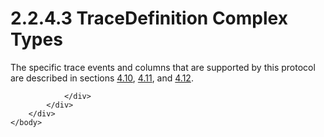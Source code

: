 <html dir="LTR" xmlns:mshelp="http://msdn.microsoft.com/mshelp" xmlns:ddue="http://ddue.schemas.microsoft.com/authoring/2003/5" xmlns:xlink="http://www.w3.org/1999/xlink" xmlns:tool="http://www.microsoft.com/tooltip">
    <head>
        <meta http-equiv="Content-Type" content="text/html; CHARSET=utf-8"></meta>
        <meta name="save" content="history"></meta>
        <title>2.2.4.3 TraceDefinition Complex Types</title>
        <xml>
            <mshelp:toctitle title="2.2.4.3 TraceDefinition Complex Types"></mshelp:toctitle>
            <mshelp:rltitle title="[MS-SSAS]: TraceDefinition Complex Types"></mshelp:rltitle>
            <mshelp:keyword index="A" term="c9fa6c89-ec64-472d-ba42-433b2790afbb"></mshelp:keyword>
            <mshelp:attr name="DCSext.ContentType" value="open specification"></mshelp:attr>
            <mshelp:attr name="AssetID" value="c9fa6c89-ec64-472d-ba42-433b2790afbb"></mshelp:attr>
            <mshelp:attr name="TopicType" value="kbRef"></mshelp:attr>
            <mshelp:attr name="DCSext.Title" value="[MS-SSAS]: TraceDefinition Complex Types" />
        </xml>
    </head>
    <body>
        <div id="header">
            <h1 class="heading">2.2.4.3 TraceDefinition Complex Types</h1>
        </div>
        <div id="mainSection">
            <div id="mainBody">
                <div id="allHistory" class="saveHistory"></div>
                <div id="sectionSection0" class="section" name="collapseableSection">
                    

<p>The specific trace events and columns that are supported by
this protocol are described in sections <a href="82bb1d52-5c6d-4306-8ad8-9704f5b1b7fc.md">4.10</a>, <a href="50a79969-4a31-4e56-ae56-772516a23fc1.md">4.11</a>, and <a href="55417ebc-556c-44ca-82a8-6c9d084ac070.md">4.12</a>.</p>


                </div>
            </div>
        </div>
    </body>
</html>